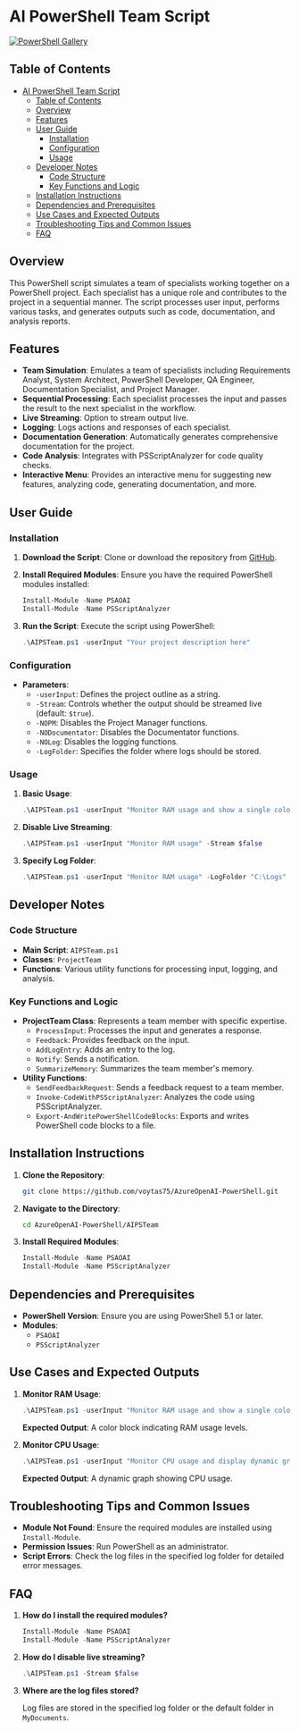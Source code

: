 # AI PowerShell Team Script

[![PowerShell Gallery](https://img.shields.io/powershellgallery/dt/AIPSTeam)](https://www.powershellgallery.com/packages/AIPSTeam)

## Table of Contents

- [AI PowerShell Team Script](#ai-powershell-team-script)
  - [Table of Contents](#table-of-contents)
  - [Overview](#overview)
  - [Features](#features)
  - [User Guide](#user-guide)
    - [Installation](#installation)
    - [Configuration](#configuration)
    - [Usage](#usage)
  - [Developer Notes](#developer-notes)
    - [Code Structure](#code-structure)
    - [Key Functions and Logic](#key-functions-and-logic)
  - [Installation Instructions](#installation-instructions)
  - [Dependencies and Prerequisites](#dependencies-and-prerequisites)
  - [Use Cases and Expected Outputs](#use-cases-and-expected-outputs)
  - [Troubleshooting Tips and Common Issues](#troubleshooting-tips-and-common-issues)
  - [FAQ](#faq)

## Overview

This PowerShell script simulates a team of specialists working together on a PowerShell project. Each specialist has a unique role and contributes to the project in a sequential manner. The script processes user input, performs various tasks, and generates outputs such as code, documentation, and analysis reports.

## Features

- **Team Simulation**: Emulates a team of specialists including Requirements Analyst, System Architect, PowerShell Developer, QA Engineer, Documentation Specialist, and Project Manager.
- **Sequential Processing**: Each specialist processes the input and passes the result to the next specialist in the workflow.
- **Live Streaming**: Option to stream output live.
- **Logging**: Logs actions and responses of each specialist.
- **Documentation Generation**: Automatically generates comprehensive documentation for the project.
- **Code Analysis**: Integrates with PSScriptAnalyzer for code quality checks.
- **Interactive Menu**: Provides an interactive menu for suggesting new features, analyzing code, generating documentation, and more.

## User Guide

### Installation

1. **Download the Script**: Clone or download the repository from [GitHub](https://github.com/voytas75/AzureOpenAI-PowerShell/tree/master/AIPSTeam/README.md).
2. **Install Required Modules**: Ensure you have the required PowerShell modules installed:

   ```powershell
   Install-Module -Name PSAOAI
   Install-Module -Name PSScriptAnalyzer
   ```

3. **Run the Script**: Execute the script using PowerShell:

   ```powershell
   .\AIPSTeam.ps1 -userInput "Your project description here"
   ```

### Configuration

- **Parameters**:
  - `-userInput`: Defines the project outline as a string.
  - `-Stream`: Controls whether the output should be streamed live (default: `$true`).
  - `-NOPM`: Disables the Project Manager functions.
  - `-NODocumentator`: Disables the Documentator functions.
  - `-NOLog`: Disables the logging functions.
  - `-LogFolder`: Specifies the folder where logs should be stored.

### Usage

1. **Basic Usage**:

   ```powershell
   .\AIPSTeam.ps1 -userInput "Monitor RAM usage and show a single color block based on the load."
   ```

2. **Disable Live Streaming**:

   ```powershell
   .\AIPSTeam.ps1 -userInput "Monitor RAM usage" -Stream $false
   ```

3. **Specify Log Folder**:

   ```powershell
   .\AIPSTeam.ps1 -userInput "Monitor RAM usage" -LogFolder "C:\Logs"
   ```

## Developer Notes

### Code Structure

- **Main Script**: `AIPSTeam.ps1`
- **Classes**: `ProjectTeam`
- **Functions**: Various utility functions for processing input, logging, and analysis.

### Key Functions and Logic

- **ProjectTeam Class**: Represents a team member with specific expertise.
  - `ProcessInput`: Processes the input and generates a response.
  - `Feedback`: Provides feedback on the input.
  - `AddLogEntry`: Adds an entry to the log.
  - `Notify`: Sends a notification.
  - `SummarizeMemory`: Summarizes the team member's memory.
- **Utility Functions**:
  - `SendFeedbackRequest`: Sends a feedback request to a team member.
  - `Invoke-CodeWithPSScriptAnalyzer`: Analyzes the code using PSScriptAnalyzer.
  - `Export-AndWritePowerShellCodeBlocks`: Exports and writes PowerShell code blocks to a file.

## Installation Instructions

1. **Clone the Repository**:

   ```bash
   git clone https://github.com/voytas75/AzureOpenAI-PowerShell.git
   ```

2. **Navigate to the Directory**:

   ```bash
   cd AzureOpenAI-PowerShell/AIPSTeam
   ```

3. **Install Required Modules**:

   ```powershell
   Install-Module -Name PSAOAI
   Install-Module -Name PSScriptAnalyzer
   ```

## Dependencies and Prerequisites

- **PowerShell Version**: Ensure you are using PowerShell 5.1 or later.
- **Modules**:
  - `PSAOAI`
  - `PSScriptAnalyzer`

## Use Cases and Expected Outputs

1. **Monitor RAM Usage**:

   ```powershell
   .\AIPSTeam.ps1 -userInput "Monitor RAM usage and show a single color block based on the load."
   ```

   **Expected Output**: A color block indicating RAM usage levels.

2. **Monitor CPU Usage**:

   ```powershell
   .\AIPSTeam.ps1 -userInput "Monitor CPU usage and display dynamic graph."
   ```

   **Expected Output**: A dynamic graph showing CPU usage.

## Troubleshooting Tips and Common Issues

- **Module Not Found**: Ensure the required modules are installed using `Install-Module`.
- **Permission Issues**: Run PowerShell as an administrator.
- **Script Errors**: Check the log files in the specified log folder for detailed error messages.

## FAQ

1. **How do I install the required modules?**

   ```powershell
   Install-Module -Name PSAOAI
   Install-Module -Name PSScriptAnalyzer
   ```

2. **How do I disable live streaming?**

   ```powershell
   .\AIPSTeam.ps1 -Stream $false
   ```

3. **Where are the log files stored?**

   Log files are stored in the specified log folder or the default folder in `MyDocuments`.
